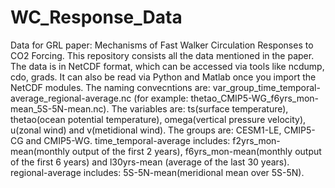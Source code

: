 # WC_Response_Data
Data for GRL paper: Mechanisms of Fast Walker Circulation Responses to CO2 Forcing.
This repository consists all the data mentioned in the paper.
The data is in NetCDF format, which can be accessed via tools like ncdump, cdo, grads. It can also be read via Python and Matlab once you import the NetCDF modules.
The naming convecntions are: var_group_time_temporal-average_regional-average.nc (for example: thetao_CMIP5-WG_f6yrs_mon-mean_5S-5N-mean.nc).
The variables are: ts(surface temperature), thetao(ocean potential temperature), omega(vertical pressure velocity), u(zonal wind) and v(metidional wind).
The groups are: CESM1-LE, CMIP5-CG and CMIP5-WG.
time_temporal-average includes: f2yrs_mon-mean(monthly output of the first 2 years), f6yrs_mon-mean(monthly output of the first 6 years) and l30yrs-mean (average of the last 30 years).
regional-average includes: 5S-5N-mean(meridional mean over 5S-5N).
